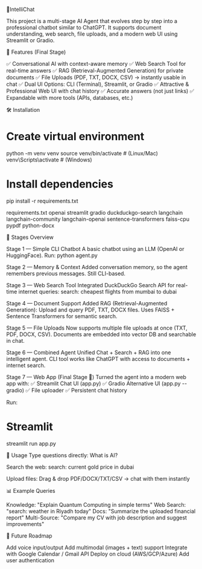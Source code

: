 🤖IntelliChat

This project is a multi-stage AI Agent that evolves step by step into a professional chatbot similar to ChatGPT.
It supports document understanding, web search, file uploads, and a modern web UI using Streamlit or Gradio.

📌 Features (Final Stage)

✅ Conversational AI  with context-aware memory
✅ Web Search Tool for real-time answers
✅ RAG (Retrieval-Augmented Generation) for private documents
✅ File Uploads (PDF, TXT, DOCX, CSV) → instantly usable in chat
✅ Dual UI Options: CLI (Terminal), Streamlit, or Gradio
✅ Attractive & Professional Web UI with chat history
✅ Accurate answers (not just links)
✅ Expandable with more tools (APIs, databases, etc.)



🛠️ Installation

# Create virtual environment
python -m venv venv
source venv/bin/activate    # (Linux/Mac)
venv\Scripts\activate       # (Windows)

# Install dependencies
pip install -r requirements.txt

requirements.txt
openai
streamlit
gradio
duckduckgo-search
langchain
langchain-community
langchain-openai
sentence-transformers
faiss-cpu
pypdf
python-docx

🚀 Stages Overview

Stage 1 — Simple CLI Chatbot
A basic chatbot using an LLM (OpenAI or HuggingFace).
Run:
python agent.py

Stage 2 — Memory & Context
Added conversation memory, so the agent remembers previous messages.
Still CLI-based.

Stage 3 — Web Search Tool
Integrated DuckDuckGo Search API for real-time internet queries:
search: cheapest flights from mumbai to dubai

Stage 4 — Document Support
Added RAG (Retrieval-Augmented Generation):
Upload and query PDF, TXT, DOCX files.
Uses FAISS + Sentence Transformers for semantic search.

Stage 5 — File Uploads
Now supports multiple file uploads at once (TXT, PDF, DOCX, CSV).
Documents are embedded into vector DB and searchable in chat.

Stage 6 — Combined Agent
Unified Chat + Search + RAG into one intelligent agent.
CLI tool works like ChatGPT with access to documents + internet search.

Stage 7 — Web App (Final Stage 🎉)
Turned the agent into a modern web app with:
✅ Streamlit Chat UI (app.py)
✅ Gradio Alternative UI (app.py --gradio)
✅ File uploader
✅ Persistent chat history

Run:
# Streamlit
streamlit run app.py

🎯 Usage
Type questions directly:
What is AI?

Search the web:
search: current gold price in dubai


Upload files:
Drag & drop PDF/DOCX/TXT/CSV → chat with them instantly

📊 Example Queries

Knowledge: "Explain Quantum Computing in simple terms"
Web Search: "search: weather in Riyadh today"
Docs: "Summarize the uploaded financial report"
Multi-Source: "Compare my CV with job description and suggest improvements"

🔮 Future Roadmap

 Add voice input/output
 Add multimodal (images + text) support
 Integrate with Google Calendar / Gmail API
 Deploy on cloud (AWS/GCP/Azure)
 Add user authentication
